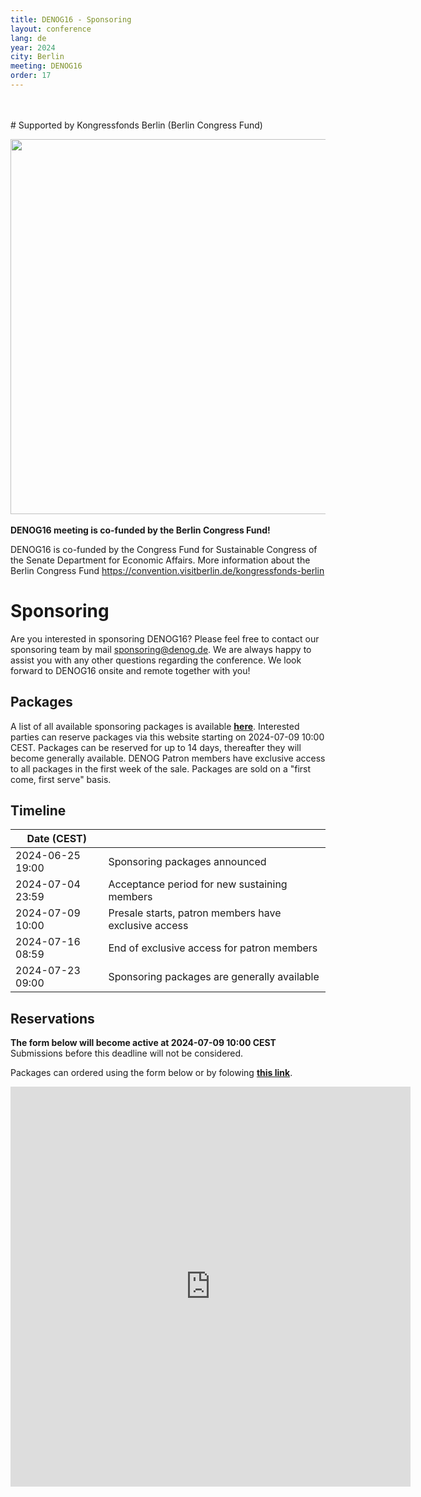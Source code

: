 ```yaml
---
title: DENOG16 - Sponsoring
layout: conference
lang: de
year: 2024
city: Berlin
meeting: DENOG16
order: 17
---
```


<br />
<br />
# Supported by
Kongressfonds Berlin (Berlin Congress Fund)
<br />

<img width="600px" src="/images/meetings/denog16/berlin-senwienbe-logo-horiz-transp.png"/><br />
<br />
<b>DENOG16 meeting is co-funded by the Berlin Congress Fund!</b> <br />

DENOG16 is co-funded by the Congress Fund for Sustainable Congress of the Senate Department for Economic Affairs. 
More information about the Berlin Congress Fund <a href="https://convention.visitberlin.de/kongressfonds-berlin">https://convention.visitberlin.de/kongressfonds-berlin</a>


# Sponsoring

Are you interested in sponsoring DENOG16? Please feel free to contact our sponsoring team by mail [sponsoring@denog.de](mailto:sponsoring@denog.de).
We are always happy to assist you with any other questions regarding the conference.
We look forward to DENOG16 onsite and remote together with you!


## Packages
A list of all available sponsoring packages is available [**here**](/files/denog16/DENOG16_sponsoring_v1.pdf).
Interested parties can reserve packages via this website starting on 2024-07-09 10:00 CEST.
Packages can be reserved for up to 14 days, thereafter they will become generally available.
DENOG Patron members have exclusive access to all packages in the first week of the sale.
Packages are sold on a "first come, first serve" basis.

## Timeline

| Date (CEST)       |                                                      |
|-------------------|------------------------------------------------------|
| 2024-06-25  19:00 | Sponsoring packages announced                        |
| 2024-07-04  23:59 | Acceptance period for new sustaining members         |
| 2024-07-09  10:00 | Presale starts, patron members have exclusive access |
| 2024-07-16  08:59 | End of exclusive access for patron members           |
| 2024-07-23  09:00 | Sponsoring packages are generally available          |

## Reservations

**The form below will become active at 2024-07-09 10:00 CEST**
Submissions before this deadline will not be considered.

Packages can ordered using the form below or by folowing [**this link**](https://forms.gle/wMUBxPfGvviVS4537).

<iframe src="https://docs.google.com/forms/d/e/1FAIpQLSfm5mukBtev91qtytaivYB_6epqpqQ_t-wvPNY9wLv3NbDoOg/viewform?embedded=true" width="640" height="640" frameborder="0" marginheight="0" marginwidth="0">Wird geladen…</iframe>

<br/>
<br/>
<br/>
